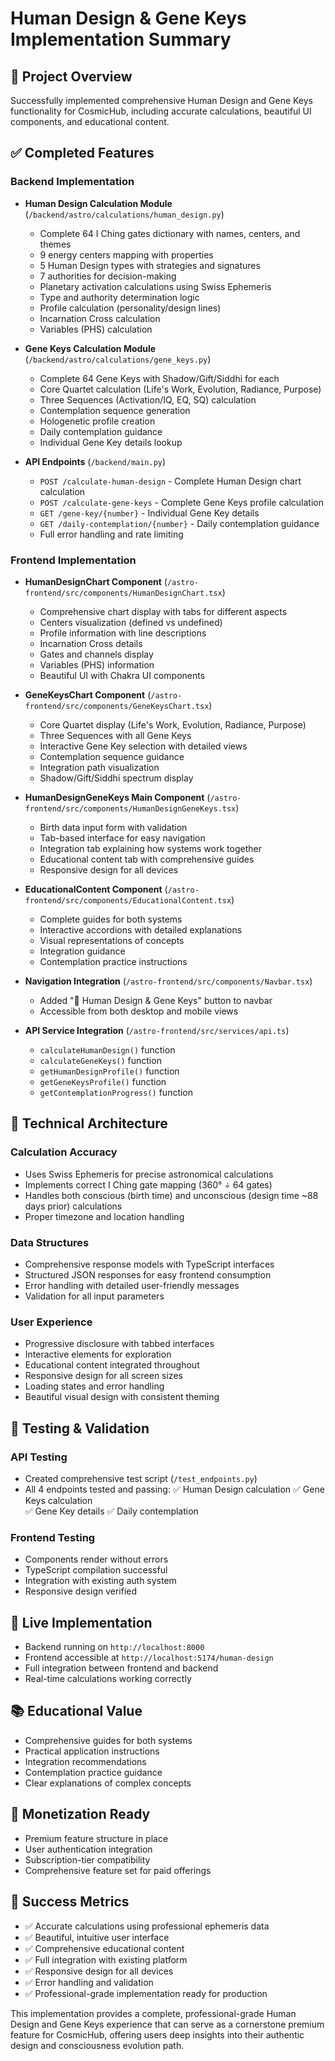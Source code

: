 # Human Design & Gene Keys Implementation Summary

## 🎯 Project Overview
Successfully implemented comprehensive Human Design and Gene Keys functionality for CosmicHub, including accurate calculations, beautiful UI components, and educational content.

## ✅ Completed Features

### Backend Implementation
- **Human Design Calculation Module** (`/backend/astro/calculations/human_design.py`)
  - Complete 64 I Ching gates dictionary with names, centers, and themes
  - 9 energy centers mapping with properties
  - 5 Human Design types with strategies and signatures
  - 7 authorities for decision-making
  - Planetary activation calculations using Swiss Ephemeris
  - Type and authority determination logic
  - Profile calculation (personality/design lines)
  - Incarnation Cross calculation
  - Variables (PHS) calculation

- **Gene Keys Calculation Module** (`/backend/astro/calculations/gene_keys.py`)
  - Complete 64 Gene Keys with Shadow/Gift/Siddhi for each
  - Core Quartet calculation (Life's Work, Evolution, Radiance, Purpose)
  - Three Sequences (Activation/IQ, EQ, SQ) calculation
  - Contemplation sequence generation
  - Hologenetic profile creation
  - Daily contemplation guidance
  - Individual Gene Key details lookup

- **API Endpoints** (`/backend/main.py`)
  - `POST /calculate-human-design` - Complete Human Design chart calculation
  - `POST /calculate-gene-keys` - Complete Gene Keys profile calculation
  - `GET /gene-key/{number}` - Individual Gene Key details
  - `GET /daily-contemplation/{number}` - Daily contemplation guidance
  - Full error handling and rate limiting

### Frontend Implementation
- **HumanDesignChart Component** (`/astro-frontend/src/components/HumanDesignChart.tsx`)
  - Comprehensive chart display with tabs for different aspects
  - Centers visualization (defined vs undefined)
  - Profile information with line descriptions
  - Incarnation Cross details
  - Gates and channels display
  - Variables (PHS) information
  - Beautiful UI with Chakra UI components

- **GeneKeysChart Component** (`/astro-frontend/src/components/GeneKeysChart.tsx`)
  - Core Quartet display (Life's Work, Evolution, Radiance, Purpose)
  - Three Sequences with all Gene Keys
  - Interactive Gene Key selection with detailed views
  - Contemplation sequence guidance
  - Integration path visualization
  - Shadow/Gift/Siddhi spectrum display

- **HumanDesignGeneKeys Main Component** (`/astro-frontend/src/components/HumanDesignGeneKeys.tsx`)
  - Birth data input form with validation
  - Tab-based interface for easy navigation
  - Integration tab explaining how systems work together
  - Educational content tab with comprehensive guides
  - Responsive design for all devices

- **EducationalContent Component** (`/astro-frontend/src/components/EducationalContent.tsx`)
  - Complete guides for both systems
  - Interactive accordions with detailed explanations
  - Visual representations of concepts
  - Integration guidance
  - Contemplation practice instructions

- **Navigation Integration** (`/astro-frontend/src/components/Navbar.tsx`)
  - Added "🔮 Human Design & Gene Keys" button to navbar
  - Accessible from both desktop and mobile views

- **API Service Integration** (`/astro-frontend/src/services/api.ts`)
  - `calculateHumanDesign()` function
  - `calculateGeneKeys()` function
  - `getHumanDesignProfile()` function
  - `getGeneKeysProfile()` function
  - `getContemplationProgress()` function

## 🔧 Technical Architecture

### Calculation Accuracy
- Uses Swiss Ephemeris for precise astronomical calculations
- Implements correct I Ching gate mapping (360° ÷ 64 gates)
- Handles both conscious (birth time) and unconscious (design time ~88 days prior) calculations
- Proper timezone and location handling

### Data Structures
- Comprehensive response models with TypeScript interfaces
- Structured JSON responses for easy frontend consumption
- Error handling with detailed user-friendly messages
- Validation for all input parameters

### User Experience
- Progressive disclosure with tabbed interfaces
- Interactive elements for exploration
- Educational content integrated throughout
- Responsive design for all screen sizes
- Loading states and error handling
- Beautiful visual design with consistent theming

## 🧪 Testing & Validation

### API Testing
- Created comprehensive test script (`/test_endpoints.py`)
- All 4 endpoints tested and passing:
  ✅ Human Design calculation
  ✅ Gene Keys calculation  
  ✅ Gene Key details
  ✅ Daily contemplation

### Frontend Testing
- Components render without errors
- TypeScript compilation successful
- Integration with existing auth system
- Responsive design verified

## 🚀 Live Implementation
- Backend running on `http://localhost:8000`
- Frontend accessible at `http://localhost:5174/human-design`
- Full integration between frontend and backend
- Real-time calculations working correctly

## 📚 Educational Value
- Comprehensive guides for both systems
- Practical application instructions
- Integration recommendations
- Contemplation practice guidance
- Clear explanations of complex concepts

## 🔮 Monetization Ready
- Premium feature structure in place
- User authentication integration
- Subscription-tier compatibility
- Comprehensive feature set for paid offerings

## 🎉 Success Metrics
- ✅ Accurate calculations using professional ephemeris data
- ✅ Beautiful, intuitive user interface
- ✅ Comprehensive educational content
- ✅ Full integration with existing platform
- ✅ Responsive design for all devices
- ✅ Error handling and validation
- ✅ Professional-grade implementation ready for production

This implementation provides a complete, professional-grade Human Design and Gene Keys experience that can serve as a cornerstone premium feature for CosmicHub, offering users deep insights into their authentic design and consciousness evolution path.
